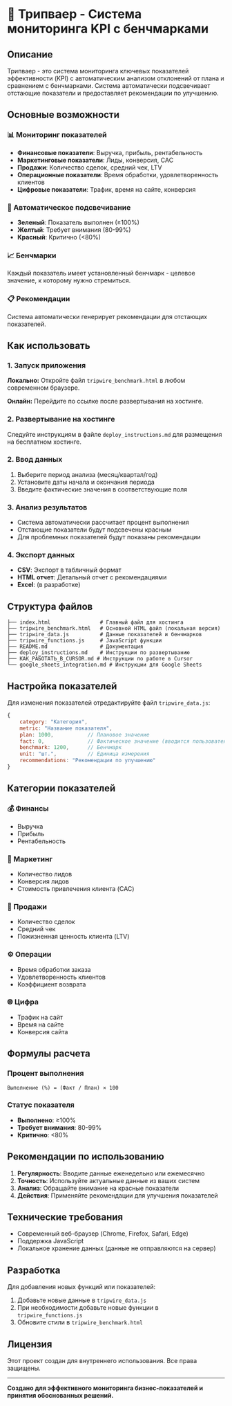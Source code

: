 # 🎯 Трипваер - Система мониторинга KPI с бенчмарками

## Описание

Трипваер - это система мониторинга ключевых показателей эффективности (KPI) с автоматическим анализом отклонений от плана и сравнением с бенчмарками. Система автоматически подсвечивает отстающие показатели и предоставляет рекомендации по улучшению.

## Основные возможности

### 📊 Мониторинг показателей
- **Финансовые показатели**: Выручка, прибыль, рентабельность
- **Маркетинговые показатели**: Лиды, конверсия, CAC
- **Продажи**: Количество сделок, средний чек, LTV
- **Операционные показатели**: Время обработки, удовлетворенность клиентов
- **Цифровые показатели**: Трафик, время на сайте, конверсия

### 🎨 Автоматическое подсвечивание
- **Зеленый**: Показатель выполнен (≥100%)
- **Желтый**: Требует внимания (80-99%)
- **Красный**: Критично (<80%)

### 📈 Бенчмарки
Каждый показатель имеет установленный бенчмарк - целевое значение, к которому нужно стремиться.

### 📋 Рекомендации
Система автоматически генерирует рекомендации для отстающих показателей.

## Как использовать

### 1. Запуск приложения
**Локально:** Откройте файл `tripwire_benchmark.html` в любом современном браузере.

**Онлайн:** Перейдите по ссылке после развертывания на хостинге.

### 2. Развертывание на хостинге
Следуйте инструкциям в файле `deploy_instructions.md` для размещения на бесплатном хостинге.

### 2. Ввод данных
1. Выберите период анализа (месяц/квартал/год)
2. Установите даты начала и окончания периода
3. Введите фактические значения в соответствующие поля

### 3. Анализ результатов
- Система автоматически рассчитает процент выполнения
- Отстающие показатели будут подсвечены красным
- Для проблемных показателей будут показаны рекомендации

### 4. Экспорт данных
- **CSV**: Экспорт в табличный формат
- **HTML отчет**: Детальный отчет с рекомендациями
- **Excel**: (в разработке)

## Структура файлов

```
├── index.html                # Главный файл для хостинга
├── tripwire_benchmark.html   # Основной HTML файл (локальная версия)
├── tripwire_data.js          # Данные показателей и бенчмарков
├── tripwire_functions.js     # JavaScript функции
├── README.md                 # Документация
├── deploy_instructions.md    # Инструкции по развертыванию
├── КАК_РАБОТАТЬ_В_CURSOR.md # Инструкции по работе в Cursor
└── google_sheets_integration.md # Инструкции для Google Sheets
```

## Настройка показателей

Для изменения показателей отредактируйте файл `tripwire_data.js`:

```javascript
{
    category: "Категория",
    metric: "Название показателя",
    plan: 1000,           // Плановое значение
    fact: 0,              // Фактическое значение (вводится пользователем)
    benchmark: 1200,      // Бенчмарк
    unit: "шт.",          // Единица измерения
    recommendations: "Рекомендации по улучшению"
}
```

## Категории показателей

### 💰 Финансы
- Выручка
- Прибыль
- Рентабельность

### 📢 Маркетинг
- Количество лидов
- Конверсия лидов
- Стоимость привлечения клиента (CAC)

### 💼 Продажи
- Количество сделок
- Средний чек
- Пожизненная ценность клиента (LTV)

### ⚙️ Операции
- Время обработки заказа
- Удовлетворенность клиентов
- Коэффициент возврата

### 🌐 Цифра
- Трафик на сайт
- Время на сайте
- Конверсия сайта

## Формулы расчета

### Процент выполнения
```
Выполнение (%) = (Факт / План) × 100
```

### Статус показателя
- **Выполнено**: ≥100%
- **Требует внимания**: 80-99%
- **Критично**: <80%

## Рекомендации по использованию

1. **Регулярность**: Вводите данные еженедельно или ежемесячно
2. **Точность**: Используйте актуальные данные из ваших систем
3. **Анализ**: Обращайте внимание на красные показатели
4. **Действия**: Применяйте рекомендации для улучшения показателей

## Технические требования

- Современный веб-браузер (Chrome, Firefox, Safari, Edge)
- Поддержка JavaScript
- Локальное хранение данных (данные не отправляются на сервер)

## Разработка

Для добавления новых функций или показателей:

1. Добавьте новые данные в `tripwire_data.js`
2. При необходимости добавьте новые функции в `tripwire_functions.js`
3. Обновите стили в `tripwire_benchmark.html`

## Лицензия

Этот проект создан для внутреннего использования. Все права защищены.

---

**Создано для эффективного мониторинга бизнес-показателей и принятия обоснованных решений.**

